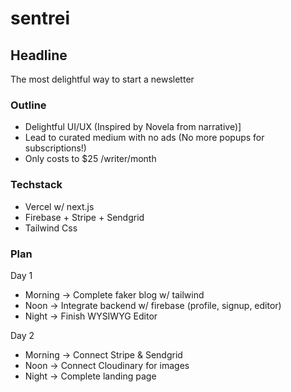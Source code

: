 # sentrei

## Headline

The most delightful way to start a newsletter

### Outline

- Delightful UI/UX (Inspired by Novela from narrative)]
- Lead to curated medium with no ads (No more popups for subscriptions!)
- Only costs to \$25 /writer/month

### Techstack

- Vercel w/ next.js
- Firebase + Stripe + Sendgrid
- Tailwind Css

### Plan

Day 1

- Morning -> Complete faker blog w/ tailwind
- Noon -> Integrate backend w/ firebase (profile, signup, editor)
- Night -> Finish WYSIWYG Editor

Day 2

- Morning -> Connect Stripe & Sendgrid
- Noon -> Connect Cloudinary for images
- Night -> Complete landing page
